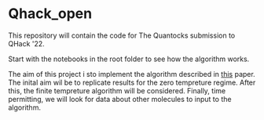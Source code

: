 # Qhack_open


This repository will contain the code for The Quantocks submission to QHack '22.

Start with the notebooks in the root folder to see how the algorithm works.

The aim  of this project i sto implement the algorithm described in [this](https://arxiv.org/pdf/1812.10495.pdf) paper. The inital aim wil be to replicate results for the zero tempreture regime. After this, the finite tempreture algorithm will be considered. Finally, time permitting, we will look for data about other molecules to input to the algorithm.

